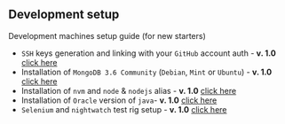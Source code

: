 Development setup
---

Development machines setup guide (for new starters)

 * `SSH` keys generation and linking with your `GitHub` account auth - __v. 1.0__ [click here](docs/SSH.md)
 * Installation of `MongoDB 3.6 Community` (`Debian`, `Mint` or `Ubuntu`) - __v. 1.0__ [click here](docs/MongoDB.md)
 * Installation of `nvm` and `node` & `nodejs` alias - __v. 1.0__ [click here](docs/nvm-node.md)
 * Installation of `Oracle` version of `java`- __v. 1.0__ [click here](docs/Oracle-java.md)
 * `Selenium` and `nightwatch` test rig setup - __v. 1.0__ [click here](docs/Selenium-nightwatch.md)
